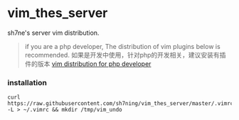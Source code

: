 # vim_thes_server
sh7ne's server vim distribution.

> if you are a php developer, The distribution of vim plugins below is recommended. 如果是开发中使用，针对php的开发相关，建议安装有插件的版本
> [vim distribution for php developer](https://github.com/sh7ning/vim_thes)

### installation

    curl https://raw.githubusercontent.com/sh7ning/vim_thes_server/master/.vimrc -L > ~/.vimrc && mkdir /tmp/vim_undo
